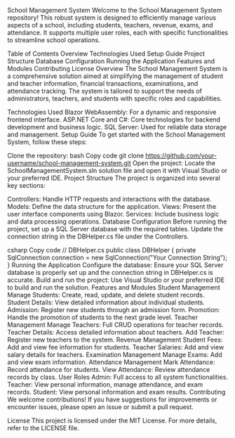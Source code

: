 School Management System
Welcome to the School Management System repository! This robust system is designed to efficiently manage various aspects of a school, including students, teachers, revenue, exams, and attendance. It supports multiple user roles, each with specific functionalities to streamline school operations.

Table of Contents
Overview
Technologies Used
Setup Guide
Project Structure
Database Configuration
Running the Application
Features and Modules
Contributing
License
Overview
The School Management System is a comprehensive solution aimed at simplifying the management of student and teacher information, financial transactions, examinations, and attendance tracking. The system is tailored to support the needs of administrators, teachers, and students with specific roles and capabilities.

Technologies Used
Blazor WebAssembly: For a dynamic and responsive frontend interface.
ASP.NET Core and C#: Core technologies for backend development and business logic.
SQL Server: Used for reliable data storage and management.
Setup Guide
To get started with the School Management System, follow these steps:

Clone the repository:
bash
Copy code
git clone https://github.com/your-username/school-management-system.git
Open the project: Locate the SchoolManagementSystem.sln solution file and open it with Visual Studio or your preferred IDE.
Project Structure
The project is organized into several key sections:

Controllers: Handle HTTP requests and interactions with the database.
Models: Define the data structure for the application.
Views: Present the user interface components using Blazor.
Services: Include business logic and data processing operations.
Database Configuration
Before running the project, set up a SQL Server database with the required tables. Update the connection string in the DBHelper.cs file under the Controllers.

csharp
Copy code
// DBHelper.cs
public class DBHelper
{
    private SqlConnection connection = new SqlConnection("Your Connection String");
}
Running the Application
Configure the database: Ensure your SQL Server database is properly set up and the connection string in DBHelper.cs is accurate.
Build and run the project: Use Visual Studio or your preferred IDE to build and run the solution.
Features and Modules
Student Management
Manage Students: Create, read, update, and delete student records.
Student Details: View detailed information about individual students.
Admission: Register new students through an admission form.
Promotion: Handle the promotion of students to the next grade level.
Teacher Management
Manage Teachers: Full CRUD operations for teacher records.
Teacher Details: Access detailed information about teachers.
Add Teacher: Register new teachers to the system.
Revenue Management
Student Fees: Add and view fee information for students.
Teacher Salaries: Add and view salary details for teachers.
Examination Management
Manage Exams: Add and view exam information.
Attendance Management
Mark Attendance: Record attendance for students.
View Attendance: Review attendance records by class.
User Roles
Admin: Full access to all system functionalities.
Teacher: View personal information, manage attendance, and exam records.
Student: View personal information and exam results.
Contributing
We welcome contributions! If you have suggestions for improvements or encounter issues, please open an issue or submit a pull request.

License
This project is licensed under the MIT License. For more details, refer to the LICENSE file.
